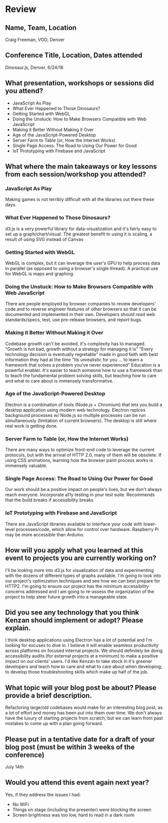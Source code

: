 # Review 

## Name, Team, Location

Craig Freeman, VOD, Denver


## Conference Title, Location, Dates attended

Dinosaur.js, Denver, 6/24/16


## What presentation, workshops or sessions did you attend?

- JavaScript As Play
- What Ever Happened to Those Dinosaurs?
- Getting Started with WebGL
- Doing the Unstuck: How to Make Browsers Compatible with Web JavaScript
- Making it Better Without Making it Over
- Age of the JavaScript-Powered Desktop
- Server Farm to Table (or, How the Internet Works)
- Single Page Access: The Road to Using Our Power for Good
- IoT Prototyping with Firebase and JavaScript


## What where the main takeaways or key lessons from each session/workshop you attended?

### JavaScript As Play

Making games is not terribly difficult with all the libraries out there these days.


### What Ever Happened to Those Dinosaurs?

d3.js is a very powerful library for data-visualization and it's fairly easy to set up a graph/chart/visual. The greatest benefit to using it is scaling, a result of using SVG instead of Canvas


### Getting Started with WebGL

WebGL is complex, but it can leverage the user's GPU to help process data in parallel (as opposed to using a browser's single thread). A practical use for WebGL is maps and graphing.


### Doing the Unstuck: How to Make Browsers Compatible with Web JavaScript

There are people employed by browser companies to review developers' code and to reverse engineer features of other browsers so that it can be documented and implemented in their own. 
Developers should read web standards/specs, test, use pre-release browsers, and report bugs.


### Making it Better Without Making it Over

Codebase growth can't be avoided, it's complexity has to managed. "Growth is not bad, growth without a strategy for managing it is"
"Every technology decision is eventually regretable" made in good faith with best information they had at the time
"Its unrealistic for you ... to learn a framework that solves a problem you've never experienced"
Education is a powerful enabler. It's easier to teach someone how to use a framework than to teach the fundamental problem solving skills, but teaching how to care and what to care about is immensely transformative.


### Age of the JavaScript-Powered Desktop

Electron is a combination of tools (Node.js + Chromium) that lets you build a desktop application using modern web technology. Electron replces background processes w/ Node.js so multiple processes can be run simultaneously (limitation of current browsers). The desktop is still where real work is getting done.


### Server Farm to Table (or, How the Internet Works)

There are many ways to optimize front-end code to leverage the current protocols, but with the arrival of HTTP 2.0, many of them will be obsolete. If using CSS animations, learning how the browser paint process works is immensely valuable.


### Single Page Access: The Road to Using Our Power for Good

Our work should be a positive impact on people's lives, but we don't always reach everyone. Incorporate a11y testing in your test suite. Recommends that the build breaks if accessibility breaks


### IoT Prototyping with Firebase and JavaScript

There are JavaScript libraries available to interface your code with lower-level processes/code, which allow for control over hardware. Raspberry Pi may be more accessible than Arduino.


## How will you apply what you learned at this event to projects you are currently working on?

I'll be looking more into d3.js for visualization of data and experimenting with the dozens of different types of graphs available. I'm going to look into our project's optimization techniques and see how we can best prepare for HTTP2. I'm going to ensure our project has the minimum accessibility concerns addressed and I am going to re-assess the organization of the project to help steer future growth into a manageable state.


## Did you see any technology that you think Kenzan should implement or adopt? Please explain.

I think desktop applications using Electron has a lot of potential and I'm looking for excuses to dive in. I believe it will enable seamless productivity across platforms on focused internal projects. We should definitely be doing accessibility audits (for external projects at a minimum) to make a positive impact on our clients' users. I'd like Kenzan to take stock in it's greener developers and teach how to care and what to care about when developing; to develop those troubleshooting skills which make up half of the job.


## What topic will your blog post be about? Please provide a brief description.

Refactoring large/old codebases would make for an interesting blog post, as a lot of effort and money has been put into them over time. We don't always have the luxury of starting projects from scratch, but we can learn from past mistakes to come up with a plan going forward.


## Please put in a tentative date for a draft of your blog post (must be within 3 weeks of the conference)

July 14th


## Would you attend this event again next year?

Yes, if they address the issues I had:

- No WiFi
- Things on stage (including the presenter) were blocking the screen
- Screen brightness was too low, hard to read in a dark room


